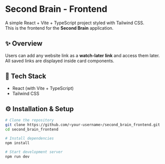 # Second Brain - Frontend

A simple React + Vite + TypeScript project styled with Tailwind CSS.  
This is the frontend for the **Second Brain** application.

## ✨ Overview
Users can add any website link as a **watch-later link** and access them later.  
All saved links are displayed inside card components.

## 🚀 Tech Stack
- React (with Vite + TypeScript)
- Tailwind CSS

## ⚙️ Installation & Setup

```bash
# Clone the repository
git clone https://github.com/<your-username>/second_brain_frontend.git
cd second_brain_frontend

# Install dependencies
npm install

# Start development server
npm run dev
